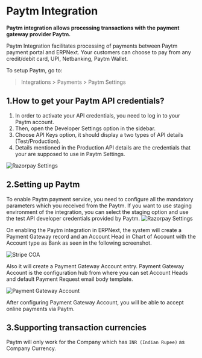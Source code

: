 <!-- add-breadcrumbs -->
# Paytm Integration

**Paytm integration allows processing transactions with the payment gateway provider Paytm.**

Paytm Integration facilitates processing of payments between Paytm payment portal and ERPNext. Your customers can choose to pay from any credit/debit card, UPI, Netbanking, Paytm Wallet.

To setup Paytm, go to:
> Integrations > Payments > Paytm Settings

## 1.How to get your Paytm API credentials?
1. In order to activate your API credentials, you need to log in to your Paytm account.
2. Then, open the Developer Settings option in the sidebar.
3. Choose API Keys option, it should display a two types of API details (Test/Production).
4. Details mentioned in the Production API details are the credentials that your are supposed to use in Paytm Settings.

<img class="screenshot" alt="Razorpay Settings" src="{{docs_base_url}}/assets/img/setup/integrations/paytm_credentials.png">


## 2.Setting up Paytm

To enable Paytm payment service, you need to configure all the mandatory parameters which you received from the Paytm. If you want to use staging environment of the integration, you can select the staging option and use the test API developer credentials provided by Paytm.
<img class="screenshot" alt="Razorpay Settings" src="{{docs_base_url}}/assets/img/setup/integrations/paytm_settings.png">

On enabling the Paytm integration in ERPNext, the system will create a Payment Gateway record and an Account Head in Chart of Account with the Account type as Bank as seen in the following screenshot.

<img class="screenshot" alt="Stripe COA" src="{{docs_base_url}}/assets/img/setup/integrations/paytm_coa.png">

Also it will create a Payment Gateway Account entry. Payment Gateway Account is the configuration hub from where you can set Account Heads and default Payment Request email body template.

<img class="screenshot" alt="Payment Gateway Account" src="{{docs_base_url}}/assets/img/setup/integrations/payment_gateway_account_paytm.png">

After configuring Payment Gateway Account, you will be able to accept online payments via Paytm.

## 3.Supporting transaction currencies

Paytm will only work for the Company which has `INR (Indian Rupee)` as Company Currency.